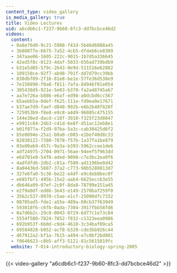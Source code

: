 ```yaml
---
content_type: video_gallery
is_media_gallery: true
title: Video Lectures
uid: a6cdb6c1-f237-9b60-8fc3-dd7bcbce46d2
videos:
  content:
  - 0a8e76d0-9c21-5988-f41d-5b46d6088a45
  - 3b08077e-6675-7a52-4cb5-dfdeb6ce8309
  - 347aae06-1605-222c-9015-1b7d5a336645
  - 42ed5f8c-0123-4daf-5033-656ad739bdb9
  - b31e5d05-579c-2643-0e9d-511516e62882
  - 109150ce-92f7-ab98-791f-dd7d79cc39bb
  - 838dbf09-2f16-81e8-be1e-57fe36d538e9
  - 7e150890-f0a8-f811-7afa-8d946f01e054
  - 305438d5-921e-5e03-b378-fa2a48745a67
  - aa7e726a-b886-e6af-ed98-a0dcbd6cc567
  - 65aebb5a-0def-f625-111e-fd9ea9e17671
  - b37ae7d9-faef-d848-992b-e6b2b48f820f
  - 725053b9-f8e8-e9c8-a4d9-96805c475155
  - 144e38ed-dacd-c18f-3910-f325f23d8047
  - e9911c84-24b3-c41d-6e8f-d51ac12eb8e1
  - b01f077a-f2d9-97ba-5a3c-cab30425d6f2
  - b5e8094e-25a1-b0a0-c085-e1bef40d8c33
  - 82030122-7380-7878-f57b-1a37fa1be879
  - 03e00ab9-457c-9a3a-b393-5962ccee1de6
  - adf24975-2704-0971-56ae-94eef5f963dd
  - e6d701e0-54f6-aded-9098-c7e3bc2ea9f6
  - 4adfdfd6-2db2-c81a-f500-ad1196be8d42
  - 8a04436d-5887-37a2-c773-98b5280813d7
  - 327e6fa0-5c36-be22-e4df-e9cdeb8bec0f
  - e685fbf1-495b-15e2-aab4-6625ecc63e55
  - db646a99-07ef-2c0f-8da8-78799e151a45
  - e2f9a0df-ed8b-3e43-e149-2570baf259f0
  - 3562c537-0970-c5ae-e1cf-25090dfc7332
  - 08705ad5-fde1-a55e-489a-60cb37f63949
  - 593018f6-c6fb-0ada-7304-3917fbb58fd6
  - 0a7d6b2c-29c0-0043-0729-6d77c1e73c84
  - 5554f580-7824-7852-f832-c1323eea0986
  - 692b953f-6b0d-c9d4-4610-3c34baf09ca5
  - 69584828-b052-acf8-b320-cde3bb926c44
  - d67912a2-bf1a-7615-a494-e7c0bf2bd801
  - f0646623-c8b5-aff3-5121-81c5615819fc
  website: 7-014-introductory-biology-spring-2005
---
```



{{< video-gallery "a6cdb6c1-f237-9b60-8fc3-dd7bcbce46d2" >}}

